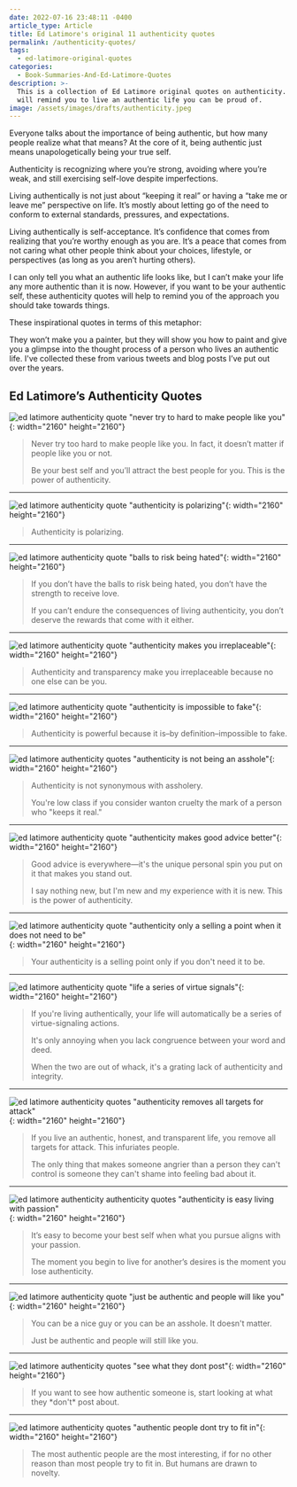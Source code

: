 ```yaml
---
date: 2022-07-16 23:48:11 -0400
article_type: Article
title: Ed Latimore's original 11 authenticity quotes
permalink: /authenticity-quotes/
tags:
  - ed-latimore-original-quotes
categories:
  - Book-Summaries-And-Ed-Latimore-Quotes
description: >-
  This is a collection of Ed Latimore original quotes on authenticity.  These
  will remind you to live an authentic life you can be proud of. 
image: /assets/images/drafts/authenticity.jpeg
---
```

Everyone talks about the importance of being authentic, but how many people realize what that means? At the core of it, being authentic just means unapologetically being your true self.

Authenticity is recognizing where you’re strong, avoiding where you’re weak, and still exercising self-love despite imperfections.

Living authentically is not just about “keeping it real” or having a “take me or leave me” perspective on life. It’s mostly about letting go of the need to conform to external standards, pressures, and expectations.

Living authentically is self-acceptance. It’s confidence that comes from realizing that you’re worthy enough as you are. It’s a peace that comes from not caring what other people think about your choices, lifestyle, or perspectives (as long as you aren’t hurting others).

I can only tell you what an authentic life looks like, but I can’t make your life any more authentic than it is now. However, if you want to be your authentic self, these authenticity quotes will help to remind you of the approach you should take towards things.

These inspirational quotes in terms of this metaphor:

They won’t make you a painter, but they will show you how to paint and give you a glimpse into the thought process of a person who lives an authentic life. I've collected these from various tweets and blog posts I’ve put out over the years.

## Ed Latimore’s Authenticity Quotes

![ed latimore authenticity quote &quot;never try to hard to make people like you&quot;](/assets/images/posts/nevertrytomakepeoplelikeyou.png){: width="2160" height="2160"}

> Never try too hard to make people like you. In fact, it doesn’t matter if people like you or not.
>
> Be your best self and you’ll attract the best people for you. This is the power of authenticity.

---

![ed latimore authenticity quote &quot;authenticity is polarizing&quot;](/assets/images/posts/authenticityispolarizing.png){: width="2160" height="2160"}

> Authenticity is polarizing.

---

![ed latimore authenticity quote &quot;balls to risk being hated&quot;](/assets/images/posts/ballstoriskbeinghated.png){: width="2160" height="2160"}

> If you don’t have the balls to risk being hated, you don’t have the strength to receive love.
>
> If you can’t endure the consequences of living authenticity, you don’t deserve the rewards that come with it either.

---

![ed latimore authenticity quote &quot;authenticity makes you irreplaceable&quot;](/assets/images/posts/authenticitymakesyouirreplaceable.png){: width="2160" height="2160"}

> Authenticity and transparency make you irreplaceable because no one else can be you.

---

![ed latimore authenticity quote &quot;authenticity is impossible to fake&quot;](/assets/images/posts/authenticityimpossibletofake.png){: width="2160" height="2160"}

> Authenticity is powerful because it is–by definition–impossible to fake.

---

![ed latimore authenticity quotes &quot;authenticity is not being an asshole&quot;](/assets/images/posts/authenticitynoassholery.png){: width="2160" height="2160"}

> Authenticity is not synonymous with assholery.
>
> You're low class if you consider wanton cruelty the mark of a person who "keeps it real."

---

![ed latimore authenticity quote &quot;authenticity makes good advice better&quot;](/assets/images/posts/goodadviceiseverywhere.png){: width="2160" height="2160"}

> Good advice is everywhere—it's the unique personal spin you put on it that makes you stand out.
>
> I say nothing new, but I'm new and my experience with it is new. This is the power of authenticity.

---

![ed latimore authenticity quote &quot;authenticity only a selling a point when it does not need to be&quot;](/assets/images/posts/authenticityonlysellingpointwhennotneeded.png){: width="2160" height="2160"}

> Your authenticity is a selling point only if you don't need it to be.

---

![ed latimore authenticity quote &quot;life a series of virtue signals&quot;](/assets/images/posts/liveaseriesofvirtuesignals.png){: width="2160" height="2160"}

> If you're living authentically, your life will automatically be a series of virtue-signaling actions.
>
> It's only annoying when you lack congruence between your word and deed.
>
> When the two are out of whack, it's a grating lack of authenticity and integrity.

---

![ed latimore authenticity quotes &quot;authenticity removes all targets for attack&quot;](/assets/images/posts/removealltargetsforattack.png){: width="2160" height="2160"}

> If you live an authentic, honest, and transparent life, you remove all targets for attack. This infuriates people.
>
> The only thing that makes someone angrier than a person they can't control is someone they can't shame into feeling bad about it.

---

![ed latimore authenticity authenticity quotes &quot;authenticity is easy living with passion&quot;](/assets/images/posts/becomeyourbestself.png){: width="2160" height="2160"}

> It’s easy to become your best self when what you pursue aligns with your passion.
>
> The moment you begin to live for another’s desires is the moment you lose authenticity.

---

![ed latimore authenticity quote &quot;just be authentic and people will like you&quot;](/assets/images/posts/justbeauthentic.png){: width="2160" height="2160"}

> You can be a nice guy or you can be an asshole. It doesn't matter.
>
> Just be authentic and people will still like you.

---

![ed latimore authenticity quotes &quot;see what they dont post&quot;](/assets/images/posts/authenticitywhattheydontpost.png){: width="2160" height="2160"}

> If you want to see how authentic someone is, start looking at what they \*don't\* post about.

---

![ed latimore authenticity quotes &quot;authentic people dont try to fit in&quot;](/assets/images/posts/authenticpeopledonttrytofitin.png){: width="2160" height="2160"}

> The most authentic people are the most interesting, if for no other reason than most people try to fit in. But humans are drawn to novelty.